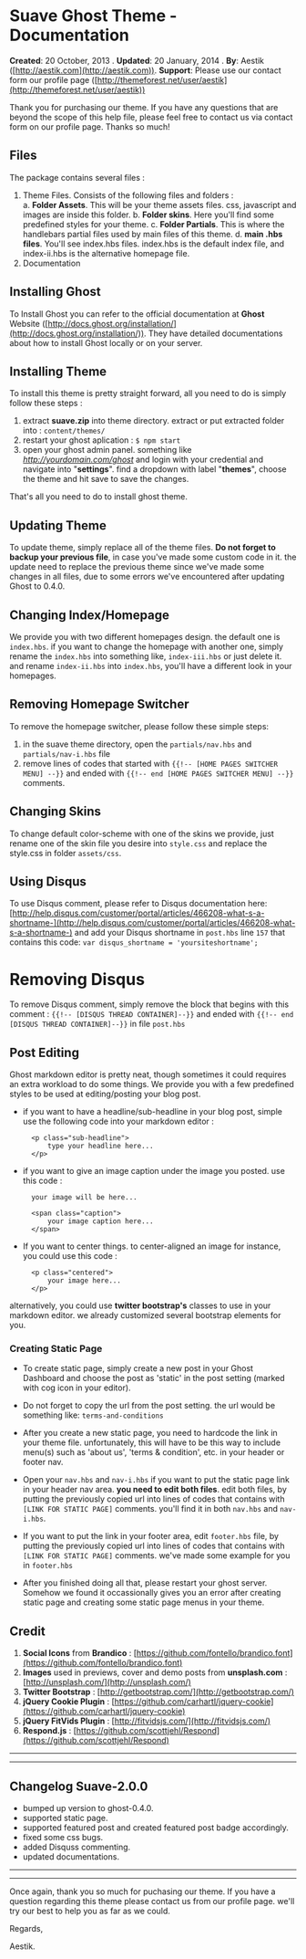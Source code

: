 # Suave Ghost Theme - Documentation

**Created**: 20 October, 2013 . **Updated**: 20 January, 2014 . **By**: Aestik ([http://aestik.com](http://aestik.com)). **Support**: Please use our contact form our profile page ([http://themeforest.net/user/aestik](http://themeforest.net/user/aestik))

Thank you for purchasing our theme. If you have any questions that are beyond the scope of this help file, please feel free to contact us via contact form on our profile page. Thanks so much!

## Files

The package contains several files : 

1. Theme Files. Consists of the following files and folders :  
	a. **Folder Assets**. This will be your theme assets files. css, javascript and images are inside this folder.
	b. **Folder skins**. Here you'll find some predefined styles for your theme.
	c. **Folder Partials**. This is where the handlebars partial files used by main files of this theme.
	d. **main .hbs files**. You'll see index.hbs files. index.hbs is the default index file, and index-ii.hbs is the alternative homepage file.
2. Documentation 

## Installing Ghost

To Install Ghost you can refer to the official documentation at **Ghost** Website ([http://docs.ghost.org/installation/](http://docs.ghost.org/installation/)). They have detailed documentations about how to install Ghost locally or on your server. 

## Installing Theme

To install this theme is pretty straight forward, all you need to do is simply follow  these steps : 

1. extract **suave.zip** into theme directory. extract or put extracted folder into : `content/themes/`
2. restart your ghost aplication : `$ npm start` 
3. open your ghost admin panel. something like *http://yourdomain.com/ghost* and login with your credential and navigate into "**settings**". find a dropdown with label "**themes**", choose the theme and hit save to save the changes. 

That's all you need to do to install ghost theme. 

## Updating Theme

To update theme, simply replace all of the theme files. **Do not forget to backup your previous file**, in case you've made some custom code in it. the update need to replace the previous theme since we've made some changes in all files, due to some errors we've encountered after updating Ghost to 0.4.0.  

## Changing Index/Homepage

We provide you with two different homepages design. the default one is `index.hbs`. if you want to change the homepage with another one, simply rename the `index.hbs` into something like, `index-iii.hbs` or just delete it. and rename `index-ii.hbs` into `index.hbs`, you'll have a different look in your homepages. 

## Removing Homepage Switcher

To remove the homepage switcher, please follow these simple steps:

1. in the suave theme directory, open the `partials/nav.hbs` and `partials/nav-i.hbs` file
2. remove lines of codes that started with `{{!-- [HOME PAGES SWITCHER MENU] --}}` and ended with `{{!-- end [HOME PAGES SWITCHER MENU] --}}` comments. 

## Changing Skins

To change default color-scheme with one of the skins we provide, just rename one of the skin file you desire into `style.css` and replace the style.css in folder `assets/css`.

## Using Disqus

To use Disqus comment, please refer to Disqus documentation here: [http://help.disqus.com/customer/portal/articles/466208-what-s-a-shortname-](http://help.disqus.com/customer/portal/articles/466208-what-s-a-shortname-) and add your Disqus shortname in `post.hbs` line `157` that contains this code: `var disqus_shortname = 'yoursiteshortname';`

# Removing Disqus

To remove Disqus comment, simply remove the block that begins with this comment : `{{!-- [DISQUS THREAD CONTAINER]--}}` and ended with `{{!-- end [DISQUS THREAD CONTAINER]--}}` in file `post.hbs`

## Post Editing

Ghost markdown editor is pretty neat, though sometimes it could requires an extra workload to do some things. We provide you with a few predefined styles to be used at editing/posting your blog post. 

- if you want to have a headline/sub-headline in your blog post, simple use the following code into your markdown editor : 

		<p class="sub-headline">
			type your headline here...
		</p>

- if you want to give an image caption under the image you posted. use this code : 
		
		your image will be here...
		
		<span class="caption">
			your image caption here...
		</span>
		
- If you want to center things. to center-aligned an image for instance, you could use this code : 

		<p class="centered">
			your image here...
		</p>

alternatively, you could use **twitter bootstrap's** classes to use in your markdown editor. we already customized several bootstrap elements for you.  

### Creating Static Page

- To create static page, simply create a new post in your Ghost Dashboard and choose the post as 'static' in the post setting (marked with cog icon in your editor). 

- Do not forget to copy the url from the post setting. the url would be something like:  `terms-and-conditions` 

- After you create a new static page, you need to hardcode the link in your theme file. unfortunately, this will have to be this way to include menu(s) such as 'about us', 'terms & condition', etc. in your header or footer nav.  

- Open your `nav.hbs` and `nav-i.hbs` if you want to put the static page link in your header nav area. **you need to edit both files**. edit both files, by putting the previously copied url into lines of codes that contains with `[LINK FOR STATIC PAGE]` comments. you'll find it in both `nav.hbs` and `nav-i.hbs`.

- If you want to put the link in your footer area, edit `footer.hbs` file, by putting the previously copied url into lines of codes that contains with `[LINK FOR STATIC PAGE]` comments. we've made some example for you in `footer.hbs`

- After you finished doing all that, please restart your ghost server. Somehow we found it occassionally gives you an error after creating static page and creating some static page menus in your theme. 


## Credit

1. **Social Icons** from **Brandico** : [https://github.com/fontello/brandico.font](https://github.com/fontello/brandico.font)
2. **Images** used in previews, cover and demo posts from **unsplash.com** : [http://unsplash.com/](http://unsplash.com/)
3. **Twitter Bootstrap** : [http://getbootstrap.com/](http://getbootstrap.com/)
4. **jQuery Cookie Plugin** : [https://github.com/carhartl/jquery-cookie](https://github.com/carhartl/jquery-cookie) 
5. **jQuery FitVids Plugin** : [http://fitvidsjs.com/](http://fitvidsjs.com/)
6. **Respond.js** : [https://github.com/scottjehl/Respond](https://github.com/scottjehl/Respond) 

---
---

## Changelog Suave-2.0.0
- bumped up version to ghost-0.4.0.
- supported static page.
- supported featured post and created featured post badge accordingly.
- fixed some css bugs.
- added Disquss commenting.
- updated documentations.


---
---

Once again, thank you so much for puchasing our theme. If you have a question regarding this theme please contact us from our profile page. we'll try our best to help you as far as we could.

Regards, 

Aestik.  
 



